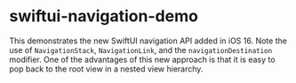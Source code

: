 # swiftui-navigation-demo

This demonstrates the new SwiftUI navigation API added in iOS 16.
Note the use of `NavigationStack`, `NavigationLink`, and the `navigationDestination` modifier.
One of the advantages of this new approach is that it is easy to pop back to the root view in a nested view hierarchy.
